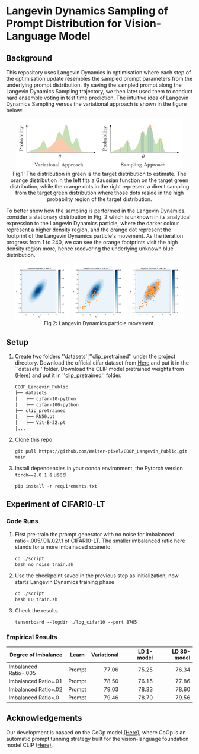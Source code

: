 
# Langevin Dynamics Sampling of Prompt Distribution for Vision-Language Model

## Background
This repository uses Langevin Dynamics in optimisation where each step of the optimisation update resembles the sampled prompt parameters from the underlying prompt distribution. By saving the sampled prompt along the Langevin Dynamics Sampling trajectory, we then later used them to conduct hard ensemble voting in test time prediction. The intuitive idea of Langevin Dynamics Sampling versus the variational approach is shown in the figure below:

<p align="center">
  <img src="figures/variational_vs_sampling.png", style="width:450px;">
  <br> Fig.1: The distribution in green is the target distribution to estimate. The orange distribution in the left fits a Gaussian function on the target green distribution, while the orange dots in the right represent a direct sampling from the target green distribution where those dots reside in the high probability region of the target distribution.
</p>


To better show how the sampling is performed in the Langevin Dynamics, consider a stationary distribution in Fig. 2 which is unknown in its analytical expression to the Langevin Dynamics particle, where the darker colour represent a higher density region, and the orange dot represent the footprint of the Langevin Dynamics particle's movement. As the iteration progress from 1 to 240, we can see the orange footprints visit the high density region more, hence recovering the underlying unknown blue distribution.


<p align="center">
  <img src="figures/LD_iter0.png" width="150" />
  <img src="figures/LD_iter40.png" width="150" /> 
  <img src="figures/LD_iter240.png" width="150" />
  <br>
    Fig 2: Langevin Dynamics particle movement.
</p>


## Setup

1. Create two folders ''datasets'',''clip_pretrained'' under the project directory. Download the official cifar dataset from [Here](https://www.cs.toronto.edu/~kriz/cifar.html) and put it in the ``datasets'' folder. Download the CLIP model pretrained weights from [(Here)](https://drive.google.com/drive/folders/1Jw1u5xkyeY7hkmsyV6nqAKsXL1OMGCg6?usp=sharing) and put it in ''clip_pretrained'' folder. 
    ```
    COOP_Langevin_Public
    ├── datasets
    │   ├── cifar-10-python
    │   ├── cifar-100-python
    ├── clip_pretrained
    |   ├── RN50.pt
    |   ├── Vit-B-32.pt
    │...
    ```
2. Clone this repo
    ```
    git pull https://github.com/Walter-pixel/COOP_Langevin_Public.git main
    ```
    
3. Install dependencies in your conda environment, the Pytorch version ```torch==2.0.1``` is used
    ```
    pip install -r requirements.txt
    ```

## Experiment of CIFAR10-LT
### Code Runs
1. First pre-train the prompt generator with no noise for imbalanced ratio=.005/.01/.02/.1 of CIFAR10-LT. The smaller imbalanced ratio here stands for a more imbalnaced scanerio.
    ```
    cd ./script
    bash no_noise_train.sh
    ```
2. Use the checkpoint saved in the previous step as initialization, now starts Langevin Dynamics training phase
    ```
    cd ./script
    bash LD_train.sh
    ```
3. Check the results
    ```
    tensorboard --logdir ./log_cifar10 --port 8765
    ```


 ### Empirical Results


  | Degree of Imbalance  | Learn  | Variational | LD 1-model | LD 80-model |
  |----------------------|--------|------------:|-----------:|------------:|
  | Imbalanced Ratio=.005 | Prompt |       77.06 |      75.25 |       76.34 |
  | Imbalanced Ratio=.01 | Prompt |       78.50 |      76.15 |       77.86 |
  | Imbalanced Ratio=.02  | Prompt |       79.03 |      78.33 |       78.60 |
  | Imbalanced Ratio=.0  | Prompt |       79.46 |      78.70 |       79.56 |

## Acknowledgements
Our development is basaed on the CoOp model [(Here)](https://github.com/KaiyangZhou/CoOp), where CoOp is an automatic prompt tunning strategy built for the vision-language foundation model CLIP [(Here)](https://github.com/openai/CLIP).




